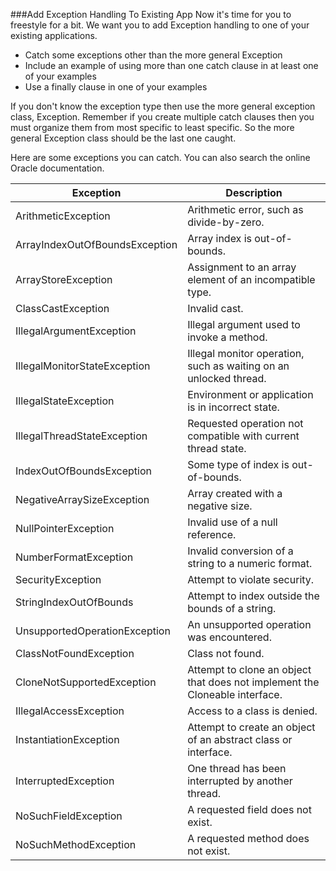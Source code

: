 <!--djw:done-->
###Add Exception Handling To Existing App
Now it's time for you to freestyle for a bit. We want you to add Exception handling to one of your existing applications. 
* Catch some exceptions other than the more general Exception
* Include an example of using more than one catch clause in at least one of your examples
* Use a finally clause in one of your examples

If you don't know the exception type then use the more general exception class, Exception. Remember if you create multiple catch clauses then you must organize them from most specific to least specific. So the more general Exception class should be the last one caught.



Here are some exceptions you can catch. You can also search the online Oracle documentation.

Exception|Description
---|---
ArithmeticException|Arithmetic error, such as divide-by-zero.
ArrayIndexOutOfBoundsException|Array index is out-of-bounds.
ArrayStoreException|Assignment to an array element of an incompatible type.
ClassCastException|Invalid cast.
IllegalArgumentException|Illegal argument used to invoke a method.
IllegalMonitorStateException|Illegal monitor operation, such as waiting on an unlocked thread.
IllegalStateException|Environment or application is in incorrect state.
IllegalThreadStateException|Requested operation not compatible with current thread state.
IndexOutOfBoundsException|Some type of index is out-of-bounds.
NegativeArraySizeException|Array created with a negative size.
NullPointerException|Invalid use of a null reference.
NumberFormatException|Invalid conversion of a string to a numeric format.
SecurityException|Attempt to violate security.
StringIndexOutOfBounds|Attempt to index outside the bounds of a string.
UnsupportedOperationException|An unsupported operation was encountered.
ClassNotFoundException|Class not found.
CloneNotSupportedException|Attempt to clone an object that does not implement the Cloneable interface.
IllegalAccessException|Access to a class is denied.
InstantiationException|Attempt to create an object of an abstract class or interface.
InterruptedException|One thread has been interrupted by another thread.
NoSuchFieldException|A requested field does not exist.
NoSuchMethodException|A requested method does not exist.